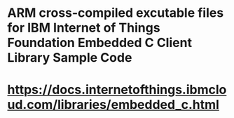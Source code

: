 # ARM cross-compiled excutable files for IBM Internet of Things Foundation Embedded C Client Library Sample Code
# https://docs.internetofthings.ibmcloud.com/libraries/embedded_c.html
